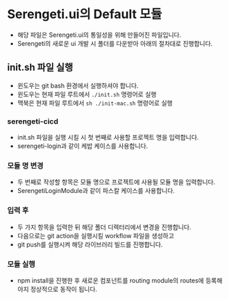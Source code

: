 # Serengeti.ui의 Default 모듈

- 해당 파일은 Serengeti.ui의 통일성을 위해 만들어진 파일입니다.
- Serengeti의 새로운 ui 개발 시 폴더를 다운받아 아래의 절차대로 진행합니다.

## init.sh 파일 실행
- 윈도우는 git bash 환경에서 실행하셔야 합니다.
- 윈도우는 현재 파일 루트에서 `./init.sh` 명령어로 실행
- 맥북은 현재 파일 루트에서 `sh ./init-mac.sh` 명령어로 실행

### serengeti-cicd
- init.sh 파일을 실행 시킬 시 첫 번째로 사용할 프로젝트 명을 입력합니다.
- serengeti-login과 같이 케밥 케이스를 사용합니다.
### 모듈 명 변경
- 두 번째로 작성할 항목은 모듈 명으로 프로젝트에 사용될 모듈 명을 입력합니다.
- SerengetiLoginModule과 같이 파스칼 케이스를 사용합니다.
### 입력 후
- 두 가지 항목을 입력한 뒤 해당 폴더 디렉터리에서 변경을 진행합니다.
- 다음으로는 git action을 실행시킬 workflow 파일을 생성하고
- git push를 실행시켜 해당 라이브러리 빌드를 진행합니다.

### 모듈 실행
- npm install을 진행한 후 새로운 컴포넌트를 routing module의 routes에 등록해야지 정상적으로 동작이 됩니다.